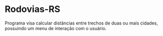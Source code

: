 # Rodovias-RS
Programa visa calcular distâncias entre trechos de duas ou mais cidades, possuindo um menu de interação com o usuário.
